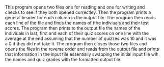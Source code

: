 This program opens two files one for reading and one for writing and checks to see if they both opened correctley. Then the 
program prints a general header for each column in the output file. The program then reads each line of the file and finds the names of 
 tthe indiviuals and their test scores. The program then prints to the output file the names of the indiviuals in last, first and each of their 
 quiz scores on one line with the average at the end assuming that the number of quizzes was 10 and it was a 0 if they did not take it. The program 
 then closes those two files and opens the files in the reverse order and reads from the output file and prints that information in the input 
 file essentially swapping the initial input file wih the names and quiz grades with the formatted output file.
